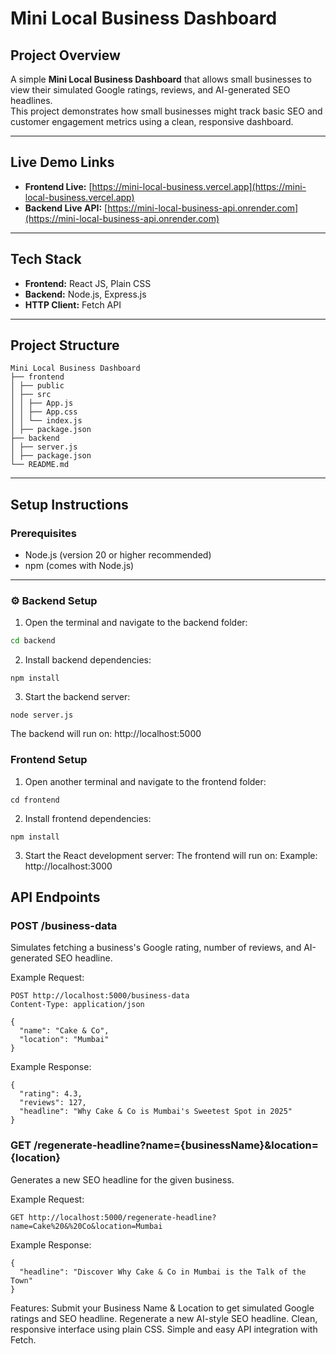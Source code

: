 # Mini Local Business Dashboard

## Project Overview

A simple **Mini Local Business Dashboard** that allows small businesses to view their simulated Google ratings, reviews, and AI-generated SEO headlines.  
This project demonstrates how small businesses might track basic SEO and customer engagement metrics using a clean, responsive dashboard.

---

## Live Demo Links

- **Frontend Live:** [https://mini-local-business.vercel.app](https://mini-local-business.vercel.app)
- **Backend Live API:** [https://mini-local-business-api.onrender.com](https://mini-local-business-api.onrender.com)

---

## Tech Stack

- **Frontend:** React JS, Plain CSS
- **Backend:** Node.js, Express.js
- **HTTP Client:** Fetch API

---

## Project Structure

```
Mini Local Business Dashboard
├── frontend
│ ├── public
│ ├── src
│ │ ├── App.js
│ │ ├── App.css
│ │ └── index.js
│ ├── package.json
├── backend
│ ├── server.js
│ ├── package.json
└── README.md
```

---

## Setup Instructions

### Prerequisites

- Node.js (version 20 or higher recommended)
- npm (comes with Node.js)

---

### ⚙️ Backend Setup

1. Open the terminal and navigate to the backend folder:

```bash
cd backend
```
2. Install backend dependencies:
```
npm install
```
3. Start the backend server:
```
node server.js
```
The backend will run on:
http://localhost:5000

### Frontend Setup
1. Open another terminal and navigate to the frontend folder:
```
cd frontend
```
2. Install frontend dependencies:
```
npm install
```
3. Start the React development server:
The frontend will run on:
Example: http://localhost:3000

## API Endpoints

###  POST /business-data

Simulates fetching a business's Google rating, number of reviews, and AI-generated SEO headline.

Example Request:
``` 
POST http://localhost:5000/business-data
Content-Type: application/json

{
  "name": "Cake & Co",
  "location": "Mumbai"
}

```
Example Response:
``` 
{
  "rating": 4.3,
  "reviews": 127,
  "headline": "Why Cake & Co is Mumbai's Sweetest Spot in 2025"
}
```
### GET /regenerate-headline?name={businessName}&location={location}

Generates a new SEO headline for the given business.

Example Request:
```
GET http://localhost:5000/regenerate-headline?name=Cake%20&%20Co&location=Mumbai
```
Example Response:
``` 
{
  "headline": "Discover Why Cake & Co in Mumbai is the Talk of the Town"
}
```
Features:
  Submit your Business Name & Location to get simulated Google ratings and SEO headline.
  Regenerate a new AI-style SEO headline.
  Clean, responsive interface using plain CSS.
  Simple and easy API integration with Fetch.

